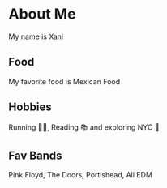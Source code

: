 # About Me

My name is Xani

## Food

My favorite food is Mexican Food

## Hobbies

Running 🏃‍♀️, Reading 📚 and exploring NYC 🗽

## Fav Bands

Pink Floyd, The Doors, Portishead, All EDM
